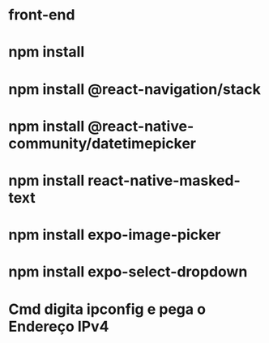 # front-end
# npm install
# npm install @react-navigation/stack
# npm install @react-native-community/datetimepicker
# npm install react-native-masked-text
# npm install expo-image-picker
# npm install expo-select-dropdown



# Cmd digita ipconfig e pega o  Endereço IPv4
        